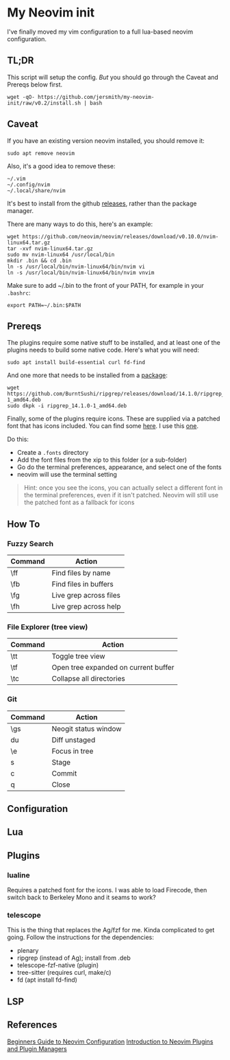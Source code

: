 # My Neovim init
I've finally moved my vim configuration to a full lua-based neovim configuration.

## TL;DR
This script will setup the config. _But_ you should go through the Caveat and Prereqs below first.

```
wget -qO- https://github.com/jersmith/my-neovim-init/raw/v0.2/install.sh | bash
```

## Caveat
If you have an existing version neovim installed, you should remove it:

`sudo apt remove neovim`

Also, it's a good idea to remove these:

```
~/.vim
~/.config/nvim
~/.local/share/nvim
```

It's best to install from the github [releases](https://github.com/neovim/neovim/releases/), rather than the package manager.

There are many ways to do this, here's an example:

```
wget https://github.com/neovim/neovim/releases/download/v0.10.0/nvim-linux64.tar.gz
tar -xvf nvim-linux64.tar.gz
sudo mv nvim-linux64 /usr/local/bin
mkdir .bin && cd .bin
ln -s /usr/local/bin/nvim-linux64/bin/nvim vi
ln -s /usr/local/bin/nvim-linux64/bin/nvim vnvim
```

Make sure to add ~/.bin to the front of your PATH, for example in your `.bashrc`:

```
export PATH=~/.bin:$PATH
```

## Prereqs
The plugins require some native stuff to be installed, and at least one of the plugins needs to build some native code. Here's what you will need:

```
sudo apt install build-essential curl fd-find 
```

And one more that needs to be installed from a [package](https://github.com/BurntSushi/ripgrep/releases):

```
wget https://github.com/BurntSushi/ripgrep/releases/download/14.1.0/ripgrep_14.1.0-1_amd64.deb
sudo dkpk -i ripgrep_14.1.0-1_amd64.deb
```

Finally, some of the plugins require icons. These are supplied via a patched font that has icons included. You can find some [here](https://www.nerdfonts.com/font-downloads). I use this [one](https://github.com/ryanoasis/nerd-fonts/releases/download/v3.2.1/FiraCode.zip).

Do this:
- Create a `.fonts` directory 
- Add the font files from the xip to this folder (or a sub-folder)
- Go do the terminal preferences, appearance, and select one of the fonts
- neovim will use the terminal setting

> Hint: once you see the icons, you can actually select a different font in the terminal preferences, even if it isn't patched. Neovim will still use the patched font as a fallback for icons

## How To

### Fuzzy Search
|Command|Action                 |
|-------|-----------------------|
|\ff    |Find files by name     |
|\fb    |Find files in buffers  |
|\fg    |Live grep across files |
|\fh    |Live grep across help  |

### File Explorer (tree view)
|Command|Action                 |
|-------|-----------------------|
|\tt    |Toggle tree view       |
|\tf    |Open tree expanded on current buffer|
|\tc    |Collapse all directories|

### Git
|Command|Action                 |
|-------|-----------------------|
|\gs    | Neogit status window  |
|du     | Diff unstaged         |
|\e     | Focus in tree         |
|s      | Stage                 |
|c      | Commit                |
|q      | Close                 |


## Configuration


## Lua

## Plugins

### lualine
Requires a patched font for the icons. I was able to load Firecode, then switch back to Berkeley Mono and it seams to work?

### telescope
This is the thing that replaces the Ag/fzf for me. Kinda complicated to get going. Follow the instructions for the dependencies:
- plenary
- ripgrep (instead of Ag); install from .deb
- telescope-fzf-native (plugin)
- tree-sitter (requires curl, make/c)
- fd (apt install fd-find)


## LSP

## References
[Beginners Guide to Neovim Configuration](https://medium.com/@finnala/a-beginners-guide-to-neovim-configuration-9e7dac182de5)
[Introduction to Neovim Plugins and Plugin Managers](https://medium.com/@finnala/an-introduction-to-neovim-plugins-and-plugin-managers-95782ed194f7)
